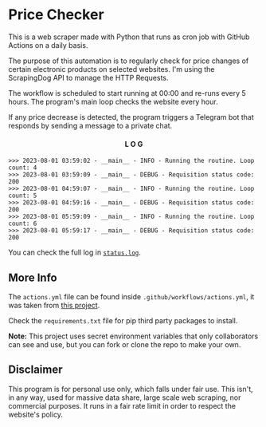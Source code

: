 # Price Checker
This is a web scraper made with Python that runs as cron job with GitHub Actions on a daily basis.

The purpose of this automation is to regularly check for price changes of certain electronic products on selected websites. I'm using the ScrapingDog API to manage the HTTP Requests.

The workflow is scheduled to start running at 00:00 and re-runs every 5 hours. The program's main loop checks the website every hour.

If any price decrease is detected, the program triggers a Telegram bot that responds by sending a message to a private chat.

<div align="center" >

#### L O G

</div>

```
>>> 2023-08-01 03:59:02 - __main__ - INFO - Running the routine. Loop count: 4
>>> 2023-08-01 03:59:09 - __main__ - DEBUG - Requisition status code: 200
>>> 2023-08-01 04:59:07 - __main__ - INFO - Running the routine. Loop count: 5
>>> 2023-08-01 04:59:16 - __main__ - DEBUG - Requisition status code: 200
>>> 2023-08-01 05:59:09 - __main__ - INFO - Running the routine. Loop count: 6
>>> 2023-08-01 05:59:17 - __main__ - DEBUG - Requisition status code: 200
```

You can check the full log in [`status.log`](./status.log).

## More Info

The `actions.yml` file can be found inside `.github/workflows/actions.yml`, it was taken from [this project](https://github.com/patrickloeber/python-github-action-template).

Check the `requirements.txt` file for pip third party packages to install.

<strong>Note:</strong> This project uses secret environment variables that only collaborators can see and use, but you can fork or clone the repo to make your own. 

## Disclaimer
This program is for personal use only, which falls under fair use. This isn't, in any way, used for massive data share, large scale web scraping, nor commercial purposes. It runs in a fair rate limit in order to respect the website's policy.